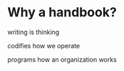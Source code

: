 # Why a handbook?

writing is thinking

codifies how we operate

programs how an organization works
